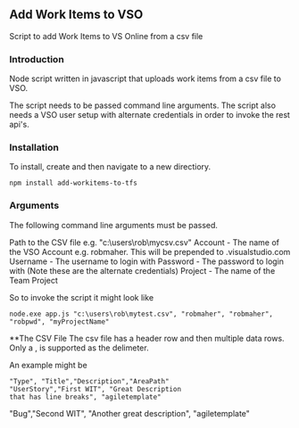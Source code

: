 ﻿## Add Work Items to VSO
Script to add Work Items to VS Online from a csv file

### Introduction

Node script written in javascript that uploads work items from a csv file to VSO.

The script needs to be passed command line arguments.  The script also needs a VSO user setup with alternate credentials in order to invoke the rest api's.

### Installation

To install, create and then navigate to a new directiory.

```
npm install add-workitems-to-tfs
```

### Arguments
The following command line arguments must be passed.

Path to the CSV file e.g. "c:\users\rob\mycsv.csv"
Account - The name of the VSO Account e.g. robmaher.  This will be prepended to .visualstudio.com
Username - The username to login with
Password - The password to login with (Note these are the alternate credentials)
Project - The name of the Team Project

So to invoke the script it might look like

```
node.exe app.js "c:\users\rob\mytest.csv", "robmaher", "robmaher", "robpwd", "myProjectName"
```

**The CSV File
The csv file has a header row and then multiple data rows.  Only a , is supported as the delimeter.

An example might be

```
"Type", "Title","Description","AreaPath"
"UserStory","First WIT", "Great Description
that has line breaks", "agiletemplate"
```
"Bug","Second WIT", "Another great description", "agiletemplate"
